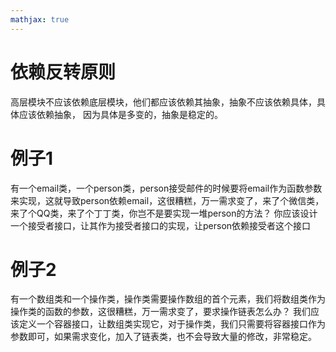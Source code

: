 ```yaml
---
mathjax: true
---
```


# 依赖反转原则
 高层模块不应该依赖底层模块，他们都应该依赖其抽象，抽象不应该依赖具体，具体应该依赖抽象，
 因为具体是多变的，抽象是稳定的。

<!---more-->
# 例子1
 有一个email类，一个person类，person接受邮件的时候要将email作为函数参数来实现，这就导致person依赖email，这很糟糕，万一需求变了，来了个微信类，来了个QQ类，来了个丁丁类，你岂不是要实现一堆person的方法？
 你应该设计一个接受者接口，让其作为接受者接口的实现，让person依赖接受者这个接口


# 例子2
 有一个数组类和一个操作类，操作类需要操作数组的首个元素，我们将数组类作为操作类的函数的参数，这很糟糕，万一需求变了，要求操作链表怎么办？
 我们应该定义一个容器接口，让数组类实现它，对于操作类，我们只需要将容器接口作为参数即可，如果需求变化，加入了链表类，也不会导致大量的修改，非常稳定。


